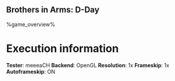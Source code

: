 ## Brothers in Arms: D-Day

%game_overview%

# Execution information

**Tester**: meeeaCH
**Backend**: OpenGL
**Resolution**: 1x
**Frameskip**: 1x
**Autoframeskip**: ON